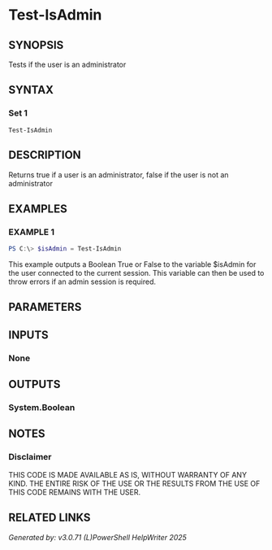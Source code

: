 ﻿# Test-IsAdmin

## SYNOPSIS
Tests if the user is an administrator

## SYNTAX

### Set 1
```
Test-IsAdmin
```

## DESCRIPTION
Returns true if a user is an administrator, false if the user is not an administrator

## EXAMPLES

### EXAMPLE 1

```powershell
PS C:\> $isAdmin = Test-IsAdmin
```

This example outputs a Boolean True or False to the variable $isAdmin for the user connected to the current session. This variable can then be used to throw errors if an admin session is required.

## PARAMETERS

## INPUTS

### None


## OUTPUTS

### System.Boolean


## NOTES

### Disclaimer
THIS CODE IS MADE AVAILABLE AS IS, WITHOUT WARRANTY OF ANY KIND. THE ENTIRE RISK OF THE USE OR THE RESULTS FROM THE USE OF THIS CODE REMAINS WITH THE USER.

## RELATED LINKS


*Generated by: v3.0.71 (L)PowerShell HelpWriter 2025*
